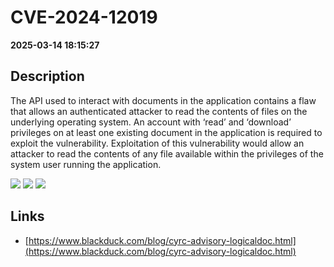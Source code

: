 # CVE-2024-12019

**2025-03-14 18:15:27**

## Description
The API used to interact with documents in the application contains a flaw that allows an authenticated attacker to read the contents of files on the underlying operating system. An account with ‘read’ and ‘download’ privileges on at least one existing document in the application is required to exploit the vulnerability. Exploitation of this vulnerability would allow an attacker to read the contents of any file available within the privileges of the system user running the application.

![](https://img.shields.io/static/v1?label=Score&message=7.1&color=red)
![](https://img.shields.io/static/v1?label=Severity&message=HIGH&color=red)
![](https://img.shields.io/static/v1?label=CWE&message=Traversal&color=green)

## Links
- [https://www.blackduck.com/blog/cyrc-advisory-logicaldoc.html](https://www.blackduck.com/blog/cyrc-advisory-logicaldoc.html)
